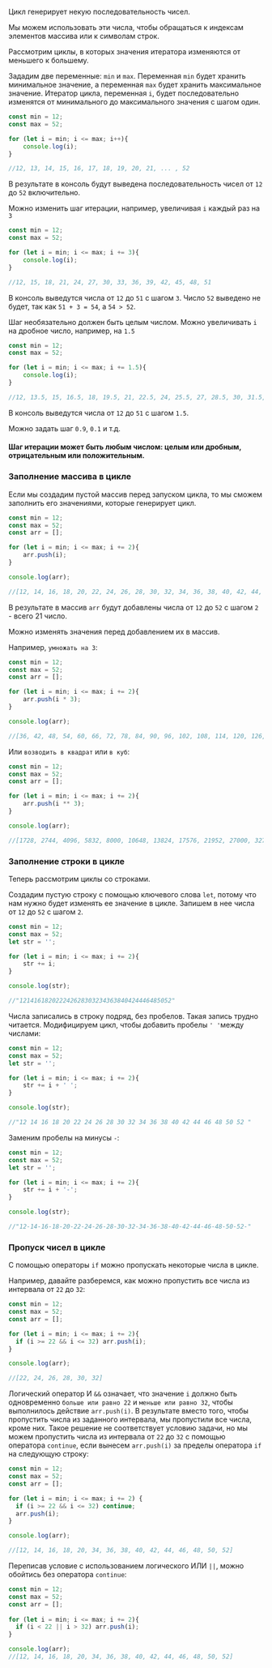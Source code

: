 
Цикл генерирует некую последовательность чисел. 

Мы можем использовать эти числа, чтобы обращаться к индексам элементов массива или к символам строк.

Рассмотрим циклы, в которых значения итератора изменяются от меньшего к большему.

Зададим две переменные: `min` и `max`. Переменная `min` будет хранить минимальное значение, а переменная `max` будет хранить максимальное значение. 
Итератор цикла, переменная `i`, будет последовательно изменятся от минимального до максимального значения с шагом один.

```javascript
const min = 12;
const max = 52;

for (let i = min; i <= max; i++){
    console.log(i);
}

//12, 13, 14, 15, 16, 17, 18, 19, 20, 21, ... , 52
```
В результате в консоль будут выведена последовательность чисел от `12` до `52` включительно.

Можно изменить шаг итерации, например, увеличивая `i` каждый раз на `3`

```javascript
const min = 12;
const max = 52;

for (let i = min; i <= max; i += 3){
    console.log(i);
}

//12, 15, 18, 21, 24, 27, 30, 33, 36, 39, 42, 45, 48, 51
```
В консоль выведутся числа от `12` до `51` с шагом `3`. 
Число `52` выведено не будет, так как `51 + 3 = 54`, а `54 > 52`.

Шаг необязательно должен быть целым числом. Можно увеличивать `i` на дробное число, например, на `1.5`

```javascript
const min = 12;
const max = 52;

for (let i = min; i <= max; i += 1.5){
    console.log(i);
}

//12, 13.5, 15, 16.5, 18, 19.5, 21, 22.5, 24, 25.5, 27, 28.5, 30, 31.5, 33, 34.5, 36, 37.5, 39, 40.5, 42, 43.5, 45, 46.5, 48, 49.5, 51
```
В консоль выведутся числа от `12` до `51` с шагом `1.5`.

Можно задать шаг `0.9`, `0.1` и т.д.

#### Шаг итерации может быть любым числом: целым или дробным, отрицательным или положительным.

### Заполнение массива в цикле
Если мы создадим пустой массив перед запуском цикла, то мы сможем заполнить его значениями, которые генерирует цикл.

```javascript
const min = 12;
const max = 52;
const arr = [];

for (let i = min; i <= max; i += 2){
    arr.push(i);
}

console.log(arr);

//[12, 14, 16, 18, 20, 22, 24, 26, 28, 30, 32, 34, 36, 38, 40, 42, 44, 46, 48, 50, 52]
```
В результате в массив `arr` будут добавлены числа от `12` до `52` с шагом `2` - всего 21 число. 

Можно изменять значения перед добавлением их в массив. 

Например, `умножать на 3`:

```javascript
const min = 12;
const max = 52;
const arr = [];

for (let i = min; i <= max; i += 2){
    arr.push(i * 3);
}

console.log(arr);

//[36, 42, 48, 54, 60, 66, 72, 78, 84, 90, 96, 102, 108, 114, 120, 126, 132, 138, 144, 150, 156]
```

Или `возводить в квадрат` или `в куб`:

```javascript
const min = 12;
const max = 52;
const arr = [];

for (let i = min; i <= max; i += 2){
    arr.push(i ** 3);
}

console.log(arr);

//[1728, 2744, 4096, 5832, 8000, 10648, 13824, 17576, 21952, 27000, 32768, 39304, 46656, 54872, 64000, 74088, 85184, 97336, 110592, 125000, 140608]
```
### Заполнение строки в цикле

Теперь рассмотрим циклы со строками. 

Создадим пустую строку с помощью ключевого слова `let`, потому что нам нужно будет изменять ее значение в цикле.
Запишем в нее числа от `12` до `52` с шагом `2`.

```javascript
const min = 12;
const max = 52;
let str = '';

for (let i = min; i <= max; i += 2){
    str += i;
}

console.log(str);

//"121416182022242628303234363840424446485052"
```
Числа записались в строку подряд, без пробелов. Такая запись трудно читается.
Модифицируем цикл, чтобы добавить пробелы `' '`между числами:

```javascript
const min = 12;
const max = 52;
let str = '';

for (let i = min; i <= max; i += 2){
    str += i + ' ';
}

console.log(str);

//"12 14 16 18 20 22 24 26 28 30 32 34 36 38 40 42 44 46 48 50 52 "
```
Заменим пробелы на минусы `-`:
```javascript
const min = 12;
const max = 52;
let str = '';

for (let i = min; i <= max; i += 2){
    str += i + '-';
}

console.log(str);

//"12-14-16-18-20-22-24-26-28-30-32-34-36-38-40-42-44-46-48-50-52-"
``` 
### Пропуск чисел в цикле
С помощью операторы `if` можно пропускать некоторые числа в цикле.

Например, давайте разберемся, как можно пропустить все числа из интервала от `22` до `32`:
```javascript
const min = 12;
const max = 52;
const arr = [];

for (let i = min; i <= max; i += 2){
  if (i >= 22 && i <= 32) arr.push(i);
}

console.log(arr);

//[22, 24, 26, 28, 30, 32]
```
Логический оператор И `&&` означает, что значение `i` должно быть одновременно `больше или равно 22` и `меньше или равно 32`, чтобы выполнилось действие `arr.push(i)`.
В результате вместо того, чтобы пропустить числа из заданного интервала, мы пропустили все числа, кроме них.
Такое решение не соответствует условию задачи, но мы можем пропустить числа из интервала от `22` до `32` с помощью оператора `continue`, если вынесем `arr.push(i)` за пределы оператора `if` на следующую строку:

```javascript
const min = 12;
const max = 52;
const arr = [];

for (let i = min; i <= max; i += 2) {
  if (i >= 22 && i <= 32) continue;
  arr.push(i);
}

console.log(arr);

//[12, 14, 16, 18, 20, 34, 36, 38, 40, 42, 44, 46, 48, 50, 52]
```
Переписав условие с использованием логического ИЛИ `||`, можно обойтись без оператора `continue`:

```javascript
const min = 12;
const max = 52;
const arr = [];
    
for (let i = min; i <= max; i += 2){
  if (i < 22 || i > 32) arr.push(i);
}

console.log(arr);
//[12, 14, 16, 18, 20, 34, 36, 38, 40, 42, 44, 46, 48, 50, 52]
```
